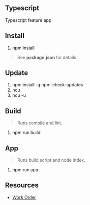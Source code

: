 Typescript
----------
Typescript feature app.

Install
-------
1. npm install
>See **package.json** for details.

Update
------
1. npm install -g npm-check-updates
2. ncu
3. ncu -u

Build
-----
>Runs compile and lint.
1. npm run build

App
---
>Runs build script and node index.
1. npm run app

Resources
---------
* [Work Order](https://github.com/objektwerks/work.order)